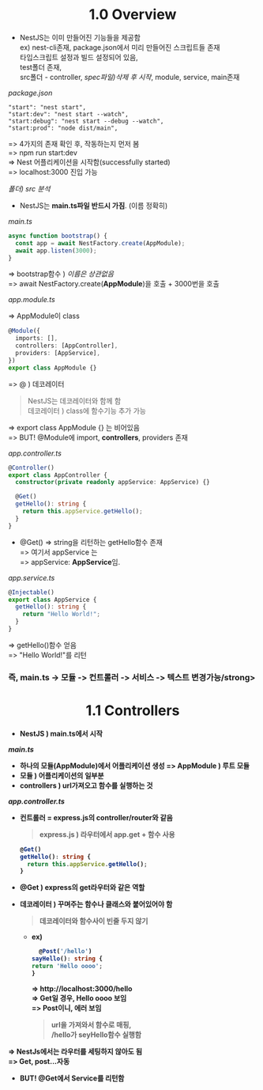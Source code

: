 <h1 align="center">
<strong>1.0 Overview</strong><br>
</h1>

- NestJS는 이미 만들어진 기능들을 제공함<br>
  ex) nest-cli존재, package.json에서 미리 만들어진 스크립트들 존재<br>
  타입스크립트 설정과 빌드 설정되어 있음,<br>
  test폴더 존재,<br>
  src폴더 - controller, _spec파일)삭제 후 시작_, module, service, main존재

_package.json_

```
"start": "nest start",
"start:dev": "nest start --watch",
"start:debug": "nest start --debug --watch",
"start:prod": "node dist/main",
```

=> 4가지의 존재 확인 후, 작동하는지 먼저 봄<br>
=> npm run start:dev<br>
=> Nest 어플리케이션을 시작함(successfully started)<br>
=> localhost:3000 진입 가능

_폴더) src 분석_

- NestJS는 <strong>main.ts파일 반드시 가짐</strong>. (이름 정확히)

_main.ts_

```typescript
async function bootstrap() {
  const app = await NestFactory.create(AppModule);
  await app.listen(3000);
}
```

=> bootstrap함수 ) _이름은 상관없음_<br>
=> await NestFactory.create(<strong>AppModule</strong>)을 호출 + 3000번을 호출

_app.module.ts_

=> AppModule이 class

```typescript
@Module({
  imports: [],
  controllers: [AppController],
  providers: [AppService],
})
export class AppModule {}
```

=> @ ) 데코레이터

> NestJS는 데코레이터와 함께 함<br>
> 데코레이터 ) class에 함수기능 추가 가능

=> export class AppModule {} 는 비어있음<br>
=> BUT! @Module에 import, <strong>controllers</strong>, providers 존재

_app.controller.ts_

```typescript
@Controller()
export class AppController {
  constructor(private readonly appService: AppService) {}

  @Get()
  getHello(): string {
    return this.appService.getHello();
  }
}
```

- @Get()
  => string을 리턴하는 getHello함수 존재<br>
  => 여기서 appService 는<br>
  => appService: <strong>AppService</strong>임.

_app.service.ts_

```typescript
@Injectable()
export class AppService {
  getHello(): string {
    return "Hello World!";
  }
}
```

=> getHello()함수 얻음<br>
=> "Hello World!"를 리턴

<h3> <strong>즉, main.ts -> 모듈 -> 컨트롤러 -> 서비스 -> 텍스트 변경가능/strong><br></h3>

<h1 align="center">
<strong>1.1 Controllers </strong><br>
</h1>

- NestJS ) main.ts에서 시작

_main.ts_

- 하나의 모듈(AppModule)에서 어플리케이션 생성
  => AppModule ) 루트 모듈
- 모듈 ) 어플리케이션의 일부분
- controllers ) url가져오고 함수를 실행하는 것

_app.controller.ts_

- 컨트롤러 = express.js의 controller/router와 같음

  > express.js ) 라우터에서 app.get + 함수 사용

  ```typescript
  @Get()
  getHello(): string {
    return this.appService.getHello();
  }
  ```

- @Get ) express의 get라우터와 같은 역할
- 데코레이터 ) 꾸며주는 함수나 클래스와 붙어있어야 함

  > 데코레이터와 함수사이 빈줄 두지 않기

  - ex)

    ```typescript
      @Post('/hello')
    sayHello(): string {
    return 'Hello oooo';
    }
    ```

    => http://localhost:3000/hello<br>
    => Get일 경우, Hello oooo 보임<br>
    => Post이니, 에러 보임<br>

    > url을 가져와서 함수로 매핑,<br>
    > /hello가 seyHello함수 실행함

=> NestJs에서는 라우터를 세팅하지 않아도 됨<br>
=> Get, post...자동

- BUT! @Get에서 Service를 리턴함
